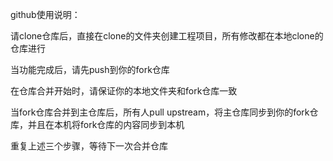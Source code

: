 github使用说明：

请clone仓库后，直接在clone的文件夹创建工程项目，所有修改都在本地clone的仓库进行



当功能完成后，请先push到你的fork仓库

在仓库合并开始时，请保证你的本地文件夹和fork仓库一致

当fork仓库合并到主仓库后，所有人pull upstream，将主仓库同步到你的fork仓库，并且在本机将fork仓库的内容同步到本机



重复上述三个步骤，等待下一次合并仓库

